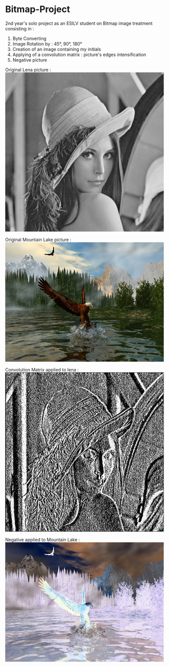 # Bitmap-Project

2nd year's solo project as an ESILV student on Bitmap image treatment consisting in :

1) Byte Converting
2) Image Rotation by : 45°, 90°, 180°
3) Creation of an image containing my initials
4) Applying of a convolution matrix : picture's edges intensification
5) Negative picture

Original Lena picture :
![alt text](https://raw.githubusercontent.com/Im2Slow/Bitmap-Project/master/lena.bmp)

Original Mountain Lake picture :
![alt text](https://raw.githubusercontent.com/Im2Slow/Bitmap-Project/master/lac_en_montagne.bmp)

Convolution Matrix applied to lena : 
![alt text](https://raw.githubusercontent.com/Im2Slow/Bitmap-Project/master/Convolution.bmp)

Negative applied to Mountain Lake :
![alt text](https://raw.githubusercontent.com/Im2Slow/Bitmap-Project/master/Innovation.bmp)
